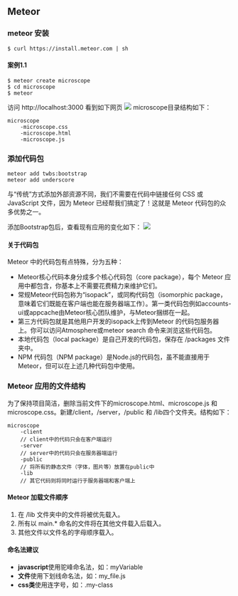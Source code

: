 ## Meteor
### meteor 安装
```
$ curl https://install.meteor.com | sh
```
#### 案例1.1
```
$ meteor create microscope
$ cd microscope
$ meteor
```
访问 http://localhost:3000
看到如下网页
![](http://7xlot8.com1.z0.glb.clouddn.com/2-1.png)
microscope目录结构如下：
```
microscope
    -microscope.css
    -microscope.html
    -microscope.js
```
### 添加代码包
```
meteor add twbs:bootstrap
meteor add underscore
```
与“传统”方式添加外部资源不同，我们不需要在代码中链接任何 CSS 或 JavaScript 文件，因为 Meteor 已经帮我们搞定了！这就是 Meteor 代码包的众多优势之一。

添加Bootstrap包后，查看现有应用的变化如下：
![](http://7xlot8.com1.z0.glb.clouddn.com/2-1b.png)
#### 关于代码包

Meteor 中的代码包有点特殊，分为五种：

* Meteor核心代码本身分成多个核心代码包（core package），每个 Meteor 应用中都包含，你基本上不需要花费精力来维护它们。
* 常规Meteor代码包称为“isopack”，或同构代码包（isomorphic package，意味着它们既能在客户端也能在服务器端工作）。第一类代码包例如accounts-ui或appcache由Meteor核心团队维护，与Meteor捆绑在一起。
* 第三方代码包就是其他用户开发的isopack上传到Meteor 的代码包服务器上。你可以访问Atmosphere或meteor search 命令来浏览这些代码包。
* 本地代码包（local package）是自己开发的代码包，保存在 /packages 文件夹中。
* NPM 代码包（NPM package）是Node.js的代码包，虽不能直接用于 Meteor，但可以在上述几种代码包中使用。

### Meteor 应用的文件结构
为了保持项目简洁，删除当前文件下的microscope.html、microscope.js 和 microscope.css。新建/client，/server，/public 和 /lib四个文件夹。结构如下：
```
microscope
    -client 
    // client中的代码只会在客户端运行
    -server 
    // server中的代码只会在服务器端运行
    -public 
    // 将所有的静态文件（字体，图片等）放置在public中
    -lib
    // 其它代码则将同时运行于服务器端和客户端上
```
#### Meteor 加载文件顺序
1. 在 /lib 文件夹中的文件将被优先载入。
2. 所有以 main.* 命名的文件将在其他文件载入后载入。
3. 其他文件以文件名的字母顺序载入。

#### 命名法建议
* **javascript**使用驼峰命名法，如：myVariable
* **文件**使用下划线命名法，如：my_file.js
* **css类**使用连字号，如：.my-class

